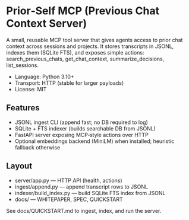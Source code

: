 # Prior‑Self MCP (Previous Chat Context Server)

A small, reusable MCP tool server that gives agents access to prior chat context across sessions and projects. It stores transcripts in JSONL, indexes them (SQLite FTS), and exposes simple actions: search_previous_chats, get_chat_context, summarize_decisions, list_sessions.

- Language: Python 3.10+
- Transport: HTTP (stable for larger payloads)
- License: MIT

## Features
- JSONL ingest CLI (append fast; no DB required to log)
- SQLite + FTS indexer (builds searchable DB from JSONL)
- FastAPI server exposing MCP‑style actions over HTTP
- Optional embeddings backend (MiniLM) when installed; heuristic fallback otherwise

## Layout
- server/app.py — HTTP API (health, actions)
- ingest/append.py — append transcript rows to JSONL
- indexer/build_index.py — build SQLite FTS index from JSONL
- docs/ — WHITEPAPER, SPEC, QUICKSTART

See docs/QUICKSTART.md to ingest, index, and run the server.
